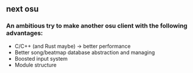 ## next osu
### An ambitious try to make another osu client with the following advantages:
* C/C++ (and Rust maybe) -> better performance
* Better song/beatmap database abstraction and managing
* Boosted input system
* Module structure

<!--
**nextosu/nextosu** is a ✨ _special_ ✨ repository because its `README.md` (this file) appears on your GitHub profile.

Here are some ideas to get you started:

- 🔭 I’m currently working on ...
- 🌱 I’m currently learning ...
- 👯 I’m looking to collaborate on ...
- 🤔 I’m looking for help with ...
- 💬 Ask me about ...
- 📫 How to reach me: ...
- 😄 Pronouns: ...
- ⚡ Fun fact: ...
-->
